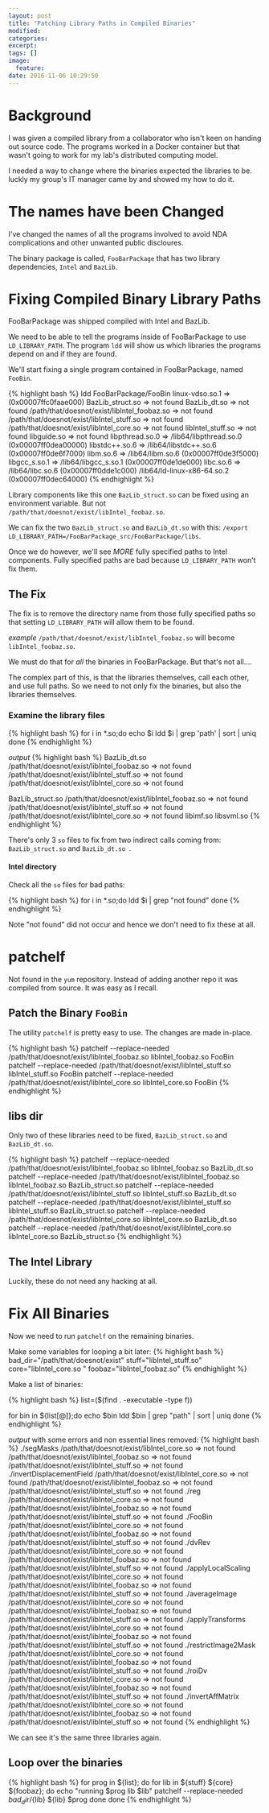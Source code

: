 ```yaml
---
layout: post
title: "Patching Library Paths in Compiled Binaries"
modified:
categories:
excerpt:
tags: []
image:
  feature:
date: 2016-11-06 10:29:50
---
```

# Background
I was given a compiled library from a collaborator who isn't keen on handing out
source code. The programs worked in a Docker container but that wasn't going to
work for my lab's distributed computing model.

I needed a way to change where the binaries expected the libraries to be. luckly my
group's IT manager came by and showed my how to do it.

# The names have been Changed
I've changed the names of all the programs involved to avoid NDA complications and other
unwanted public discloures.

The binary package is called, `FooBarPackage` that has two library dependencies,
`Intel` and `BazLib`.

# Fixing Compiled Binary Library Paths
FooBarPackage was shipped compiled with Intel and BazLib.

We need to be able to tell the programs inside of FooBarPackage to use `LD_LIBRARY_PATH`.
The program `ldd` will show us which libraries the programs depend on and if they are found.

We'll start fixing a single program contained in FooBarPackage, named  `FooBin`.

{% highlight bash %}
ldd FooBarPackage/FooBin
    linux-vdso.so.1 =>  (0x00007ffc0faae000)
    BazLib_struct.so => not found
    BazLib_dt.so => not found
    /path/that/doesnot/exist/libIntel_foobaz.so => not found
    /path/that/doesnot/exist/libIntel_stuff.so => not found
    /path/that/doesnot/exist/libIntel_core.so => not found
    libIntel_stuff.so => not found
    libguide.so => not found
    libpthread.so.0 => /lib64/libpthread.so.0 (0x00007ff0dea00000)
    libstdc++.so.6 => /lib64/libstdc++.so.6 (0x00007ff0de6f7000)
    libm.so.6 => /lib64/libm.so.6 (0x00007ff0de3f5000)
    libgcc_s.so.1 => /lib64/libgcc_s.so.1 (0x00007ff0de1de000)
    libc.so.6 => /lib64/libc.so.6 (0x00007ff0dde1c000)
    /lib64/ld-linux-x86-64.so.2 (0x00007ff0dec64000)
{% endhighlight %}

Library components like this one `BazLib_struct.so` can be fixed using an environment variable.
But not `/path/that/doesnot/exist/libIntel_foobaz.so`.

We can fix the two `BazLib_struct.so` and `BazLib_dt.so` with this:
`/export LD_LIBRARY_PATH=/FooBarPackage_src/FooBarPackage/libs`.

Once we do however, we'll see *MORE* fully specified paths to Intel components. Fully specified paths are bad because `LD_LIBRARY_PATH` won't fix them.

## The Fix
The fix is to remove the directory name from those fully specified paths so that setting `LD_LIBRARY_PATH` will
allow them to be found.

*example*
`/path/that/doesnot/exist/libIntel_foobaz.so` will become `libIntel_foobaz.so`.

We must do that for *all* the binaries in FooBarPackage. But that's not all....

The complex part of this, is that the libraries themselves, call each other, and use full paths. So we need to not only fix the binaries, but also the libraries themselves.

### Examine the library files

{% highlight bash %}
for i in *.so;do
    echo $i
    ldd $i | grep 'path' | sort | uniq
done
{% endhighlight %}

*output*
{% highlight bash %}
BazLib_dt.so
    /path/that/doesnot/exist/libIntel_foobaz.so => not found
    /path/that/doesnot/exist/libIntel_stuff.so => not found
    /path/that/doesnot/exist/libIntel_core.so => not found

BazLib_struct.so
    /path/that/doesnot/exist/libIntel_foobaz.so => not found
    /path/that/doesnot/exist/libIntel_stuff.so => not found
    /path/that/doesnot/exist/libIntel_core.so => not found
libimf.so
libsvml.so
{% endhighlight %}

There's only 3 `so` files to fix from two indirect calls coming from: `BazLib_struct.so` and `BazLib_dt.so `.

#### Intel directory
Check all the `so` files for bad paths:

{% highlight bash %}
for i in *.so;do
    ldd $i | grep "not found"
done
{% endhighlight %}

Note "not found" did not occur and hence we don't need to fix these at all.

# patchelf
Not found in the `yum` repository. Instead of adding another repo it was compiled from source. It was easy as I recall.

## Patch the Binary `FooBin`
The utility `patchelf` is pretty easy to use. The changes are made in-place.

{% highlight bash %}
patchelf --replace-needed /path/that/doesnot/exist/libIntel_foobaz.so libIntel_foobaz.so FooBin
patchelf --replace-needed /path/that/doesnot/exist/libIntel_stuff.so libIntel_stuff.so  FooBin
patchelf --replace-needed /path/that/doesnot/exist/libIntel_core.so libIntel_core.so   FooBin
{% endhighlight %}

## libs dir
Only two of these libraries need to be fixed, `BazLib_struct.so` and `BazLib_dt.so`.

{% highlight bash %}
patchelf --replace-needed /path/that/doesnot/exist/libIntel_foobaz.so libIntel_foobaz.so BazLib_dt.so
patchelf --replace-needed /path/that/doesnot/exist/libIntel_foobaz.so libIntel_foobaz.so BazLib_struct.so
patchelf --replace-needed /path/that/doesnot/exist/libIntel_stuff.so libIntel_stuff.so  BazLib_dt.so
patchelf --replace-needed /path/that/doesnot/exist/libIntel_stuff.so libIntel_stuff.so BazLib_struct.so
patchelf --replace-needed /path/that/doesnot/exist/libIntel_core.so libIntel_core.so  BazLib_dt.so
patchelf --replace-needed /path/that/doesnot/exist/libIntel_core.so libIntel_core.so BazLib_struct.so
{% endhighlight %}

## The Intel Library
Luckily, these do not need any hacking at all.

# Fix All Binaries
Now we need to run `patchelf` on the remaining binaries.

Make some variables for looping a bit later:
{% highlight bash %}
bad_dir="/path/that/doesnot/exist"
stuff="libIntel_stuff.so"
core="libIntel_core.so "
foobaz="libIntel_foobaz.so"
{% endhighlight %}

Make a list of binaries:

{% highlight bash %}
list=($(find . -executable -type f))

for bin in ${list[@]};do
    echo $bin
    ldd $bin | grep "path" | sort | uniq
done
{% endhighlight %}

*output* with some errors and non essential lines removed:
{% highlight bash %}
./segMasks
    /path/that/doesnot/exist/libIntel_core.so => not found
    /path/that/doesnot/exist/libIntel_foobaz.so => not found
    /path/that/doesnot/exist/libIntel_stuff.so => not found
./invertDisplacementField
    /path/that/doesnot/exist/libIntel_core.so => not found
    /path/that/doesnot/exist/libIntel_foobaz.so => not found
    /path/that/doesnot/exist/libIntel_stuff.so => not found
./reg
    /path/that/doesnot/exist/libIntel_core.so => not found
    /path/that/doesnot/exist/libIntel_foobaz.so => not found
    /path/that/doesnot/exist/libIntel_stuff.so => not found
./FooBin
    /path/that/doesnot/exist/libIntel_core.so => not found
    /path/that/doesnot/exist/libIntel_foobaz.so => not found
    /path/that/doesnot/exist/libIntel_stuff.so => not found
./dvRev
    /path/that/doesnot/exist/libIntel_core.so => not found
    /path/that/doesnot/exist/libIntel_foobaz.so => not found
    /path/that/doesnot/exist/libIntel_stuff.so => not found
./applyLocalScaling
    /path/that/doesnot/exist/libIntel_core.so => not found
    /path/that/doesnot/exist/libIntel_foobaz.so => not found
    /path/that/doesnot/exist/libIntel_stuff.so => not found
./averageImage
    /path/that/doesnot/exist/libIntel_core.so => not found
    /path/that/doesnot/exist/libIntel_foobaz.so => not found
    /path/that/doesnot/exist/libIntel_stuff.so => not found
./applyTransforms
    /path/that/doesnot/exist/libIntel_core.so => not found
    /path/that/doesnot/exist/libIntel_foobaz.so => not found
    /path/that/doesnot/exist/libIntel_stuff.so => not found
./restrictImage2Mask
    /path/that/doesnot/exist/libIntel_core.so => not found
    /path/that/doesnot/exist/libIntel_foobaz.so => not found
    /path/that/doesnot/exist/libIntel_stuff.so => not found
./roiDv
    /path/that/doesnot/exist/libIntel_core.so => not found
    /path/that/doesnot/exist/libIntel_foobaz.so => not found
    /path/that/doesnot/exist/libIntel_stuff.so => not found
./invertAffMatrix
    /path/that/doesnot/exist/libIntel_core.so => not found
    /path/that/doesnot/exist/libIntel_foobaz.so => not found
    /path/that/doesnot/exist/libIntel_stuff.so => not found
{% endhighlight %}

We can see it's the same three libraries again.

## Loop over the binaries

{% highlight bash %}
for prog in ${list}; do
    for lib in ${stuff} ${core} ${foobaz}; do
        echo "running $prog lib $lib"
        patchelf --replace-needed ${bad_dir}/${lib} ${lib} $prog
    done
done
{% endhighlight %}
